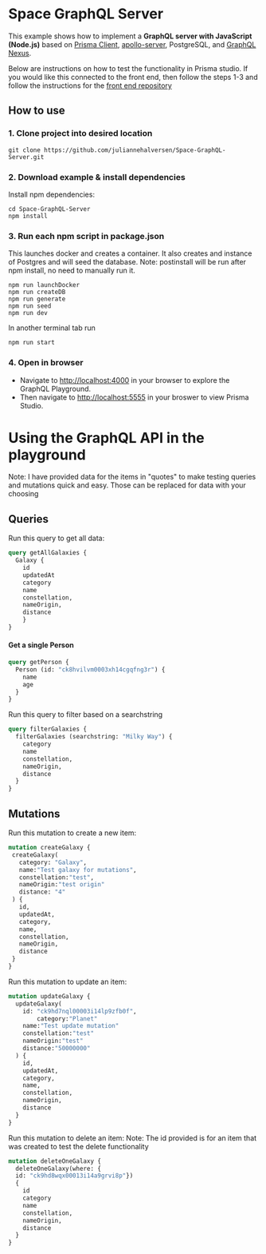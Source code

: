 # Space GraphQL Server

This example shows how to implement a **GraphQL server with JavaScript (Node.js)** based on  [Prisma Client](https://github.com/prisma/prisma2/blob/master/docs/prisma-client-js/api.md), [apollo-server](https://www.apollographql.com/docs/apollo-server/), PostgreSQL, and [GraphQL Nexus](https://nexus.js.org/). 

Below are instructions on how to test the functionality in Prisma studio. If you would like this connected to the front end, then follow the steps 1-3 and follow the instructions for the [front end repository](https://github.com/juliannehalversen/Space-Frontend)

## How to use

### 1. Clone project into desired location 

```
git clone https://github.com/juliannehalversen/Space-GraphQL-Server.git
```

### 2. Download example & install dependencies

Install npm dependencies:

```
cd Space-GraphQL-Server
npm install
```

### 3. Run each npm script in package.json
This launches docker and creates a container. It also creates and instance of Postgres and will seed the database. Note: postinstall will be run after npm install, no need to manually run it.

```
npm run launchDocker
npm run createDB
npm run generate
npm run seed
npm run dev
```
In another terminal tab run

```
npm run start
```

### 4. Open in browser

* Navigate to [http://localhost:4000](http://localhost:4000) in your browser to explore the GraphQL Playground.
* Then navigate to [http://localhost:5555](http://localhost:5555) in your broswer to view Prisma Studio.

# Using the GraphQL API in the playground
Note: I have provided data for the items in "quotes" to make testing queries and mutations quick and easy. Those can be replaced for data with your choosing

## Queries
Run this query to get all data:

```graphql
query getAllGalaxies {
  Galaxy {
    id
    updatedAt
    category
    name
    constellation,
    nameOrigin,
    distance
	}
}
```

#### Get a single Person
```graphql
query getPerson {
  Person (id: "ck8hvilvm0003xh14cgqfng3r") {
    name
    age
  }
}
```

Run this query to filter based on a searchstring
```graphql
query filterGalaxies {
  filterGalaxies (searchstring: "Milky Way") {
   	category
    name
    constellation,
    nameOrigin,
    distance
  }
}
```

## Mutations

Run this mutation to create a new item:
 ```graphql
mutation createGalaxy {
  createGalaxy(
    category: "Galaxy",
    name:"Test galaxy for mutations", 
    constellation:"test",
    nameOrigin:"test origin"
    distance: "4"
  ) {
    id,
    updatedAt,
    category,
    name,
    constellation,
    nameOrigin,
    distance
  }
}
```

Run this mutation to update an item: 

```graphql
mutation updateGalaxy {
  updateGalaxy(
    id: "ck9hd7nql00003i14lp9zfb0f",
		category:"Planet"
    name:"Test update mutation"
    constellation:"test"
    nameOrigin:"test"
    distance:"50000000"
  ) {
    id,
    updatedAt,
    category,
    name,
    constellation,
    nameOrigin,
    distance
  }
}
```

Run this mutation to delete an item: 
Note: The id provided is for an item that was created to test the delete functionality
```graphql
mutation deleteOneGalaxy {
  deleteOneGalaxy(where: {
  id: "ck9hd8wqx00013i14a9grvi8p"})
  {
    id
    category
    name
    constellation,
    nameOrigin,
    distance
  }
}
```


